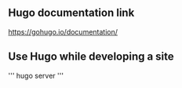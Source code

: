 ## Hugo documentation link
https://gohugo.io/documentation/
## Use Hugo while developing a site
'''
hugo server
'''